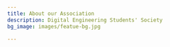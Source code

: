 ```yaml
---
title: About our Association
description: Digital Engineering Students' Society
bg_image: images/featue-bg.jpg

---
```


